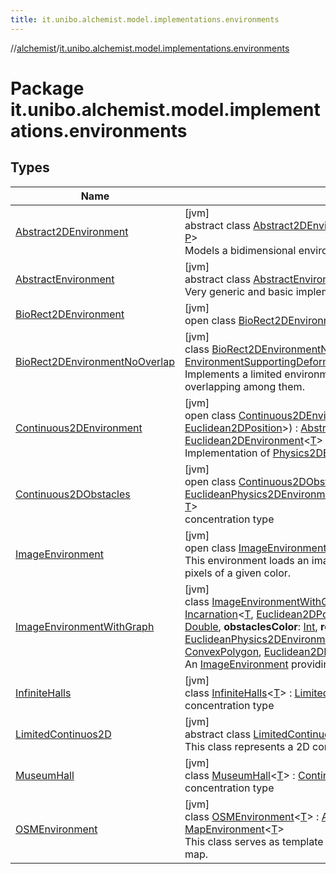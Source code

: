 ```yaml
---
title: it.unibo.alchemist.model.implementations.environments
---
```

//[alchemist](../../index.html)/[it.unibo.alchemist.model.implementations.environments](index.html)



# Package it.unibo.alchemist.model.implementations.environments



## Types


| Name | Summary |
|---|---|
| [Abstract2DEnvironment](-abstract2-d-environment/index.html) | [jvm]<br>abstract class [Abstract2DEnvironment](-abstract2-d-environment/index.html)<[T](-abstract2-d-environment/index.html), [P](-abstract2-d-environment/index.html) : [Position2D](../it.unibo.alchemist.model.interfaces/-position2-d/index.html)<[P](../it.unibo.alchemist.model.implementations.layers/-step-layer/index.html)>?> : [AbstractEnvironment](-abstract-environment/index.html)<[T](../it.unibo.alchemist.model.implementations.layers/-step-layer/index.html), [P](../it.unibo.alchemist.model.implementations.layers/-step-layer/index.html)> <br>Models a bidimensional environment. |
| [AbstractEnvironment](-abstract-environment/index.html) | [jvm]<br>abstract class [AbstractEnvironment](-abstract-environment/index.html)<[T](-abstract-environment/index.html), [P](-abstract-environment/index.html) : [Position](../it.unibo.alchemist.model.interfaces/-position/index.html)<[P](../it.unibo.alchemist.model.implementations.layers/-step-layer/index.html)>?> : [Environment](../it.unibo.alchemist.model.interfaces/-environment/index.html)<[T](../it.unibo.alchemist.model.implementations.layers/-step-layer/index.html), [P](../it.unibo.alchemist.model.implementations.layers/-step-layer/index.html)> <br>Very generic and basic implementation for an environment. |
| [BioRect2DEnvironment](-bio-rect2-d-environment/index.html) | [jvm]<br>open class [BioRect2DEnvironment](-bio-rect2-d-environment/index.html) : [LimitedContinuos2D](-limited-continuos2-d/index.html)<[Double](https://docs.oracle.com/javase/8/docs/api/java/lang/Double.html)> |
| [BioRect2DEnvironmentNoOverlap](-bio-rect2-d-environment-no-overlap/index.html) | [jvm]<br>class [BioRect2DEnvironmentNoOverlap](-bio-rect2-d-environment-no-overlap/index.html) : [BioRect2DEnvironment](-bio-rect2-d-environment/index.html), [EnvironmentSupportingDeformableCells](../it.unibo.alchemist.model.interfaces/-environment-supporting-deformable-cells/index.html)<[Euclidean2DPosition](../it.unibo.alchemist.model.implementations.positions/-euclidean2-d-position/index.html)> <br>Implements a limited environment supporting cells with a defined shape, avoiding any overlapping among them. |
| [Continuous2DEnvironment](-continuous2-d-environment/index.html) | [jvm]<br>open class [Continuous2DEnvironment](-continuous2-d-environment/index.html)<[T](-continuous2-d-environment/index.html)>(**incarnation**: [Incarnation](../it.unibo.alchemist.model.interfaces/-incarnation/index.html)<[T](-continuous2-d-environment/index.html), [Euclidean2DPosition](../it.unibo.alchemist.model.implementations.positions/-euclidean2-d-position/index.html)>) : [Abstract2DEnvironment](-abstract2-d-environment/index.html)<[T](-continuous2-d-environment/index.html), [Euclidean2DPosition](../it.unibo.alchemist.model.implementations.positions/-euclidean2-d-position/index.html)> , [Euclidean2DEnvironment](../it.unibo.alchemist.model.interfaces.environments/-euclidean2-d-environment/index.html)<[T](-continuous2-d-environment/index.html)> , [Physics2DEnvironment](../it.unibo.alchemist.model.interfaces.environments/-physics2-d-environment/index.html)<[T](-continuous2-d-environment/index.html)> <br>Implementation of [Physics2DEnvironment](../it.unibo.alchemist.model.interfaces.environments/-physics2-d-environment/index.html). |
| [Continuous2DObstacles](-continuous2-d-obstacles/index.html) | [jvm]<br>open class [Continuous2DObstacles](-continuous2-d-obstacles/index.html)<[T](-continuous2-d-obstacles/index.html)> : [LimitedContinuos2D](-limited-continuos2-d/index.html)<[T](-museum-hall/index.html)> , [EuclideanPhysics2DEnvironmentWithObstacles](../it.unibo.alchemist.model.interfaces.environments/-euclidean-physics2-d-environment-with-obstacles/index.html)<[RectObstacle2D](../it.unibo.alchemist.model.implementations.obstacles/-rect-obstacle2-d/index.html)<[Euclidean2DPosition](../it.unibo.alchemist.model.implementations.positions/-euclidean2-d-position/index.html)>, [T](-museum-hall/index.html)> <br>concentration type |
| [ImageEnvironment](-image-environment/index.html) | [jvm]<br>open class [ImageEnvironment](-image-environment/index.html)<[T](-image-environment/index.html)> : [Continuous2DObstacles](-continuous2-d-obstacles/index.html)<[T](-museum-hall/index.html)> <br>This environment loads an image from the file system, and marks as obstacles all the pixels of a given color. |
| [ImageEnvironmentWithGraph](-image-environment-with-graph/index.html) | [jvm]<br>class [ImageEnvironmentWithGraph](-image-environment-with-graph/index.html)<[T](-image-environment-with-graph/index.html)>@[JvmOverloads](https://kotlinlang.org/api/latest/jvm/stdlib/kotlin.jvm/-jvm-overloads/index.html)()constructor(**incarnation**: [Incarnation](../it.unibo.alchemist.model.interfaces/-incarnation/index.html)<[T](-image-environment-with-graph/index.html), [Euclidean2DPosition](../it.unibo.alchemist.model.implementations.positions/-euclidean2-d-position/index.html)>, **path**: [String](https://kotlinlang.org/api/latest/jvm/stdlib/kotlin/-string/index.html), **zoom**: [Double](https://kotlinlang.org/api/latest/jvm/stdlib/kotlin/-double/index.html), **dx**: [Double](https://kotlinlang.org/api/latest/jvm/stdlib/kotlin/-double/index.html), **dy**: [Double](https://kotlinlang.org/api/latest/jvm/stdlib/kotlin/-double/index.html), **obstaclesColor**: [Int](https://kotlinlang.org/api/latest/jvm/stdlib/kotlin/-int/index.html), **roomsColor**: [Int](https://kotlinlang.org/api/latest/jvm/stdlib/kotlin/-int/index.html)) : [ImageEnvironment](-image-environment/index.html)<[T](-image-environment-with-graph/index.html)> , [EuclideanPhysics2DEnvironmentWithGraph](../it.unibo.alchemist.model.interfaces.environments/-euclidean-physics2-d-environment-with-graph/index.html)<[RectObstacle2D](../it.unibo.alchemist.model.implementations.obstacles/-rect-obstacle2-d/index.html)<[Euclidean2DPosition](../it.unibo.alchemist.model.implementations.positions/-euclidean2-d-position/index.html)>, [T](-image-environment-with-graph/index.html), [ConvexPolygon](../it.unibo.alchemist.model.interfaces.geometry.euclidean2d/-convex-polygon/index.html), [Euclidean2DPassage](../it.unibo.alchemist.model.interfaces.geometry.euclidean2d.graph/-euclidean2-d-passage/index.html)> <br>An [ImageEnvironment](-image-environment/index.html) providing an [Euclidean2DNavigationGraph](../it.unibo.alchemist.model.interfaces.geometry.euclidean2d.graph/index.html#-513689941%2FClasslikes%2F-134779887). |
| [InfiniteHalls](-infinite-halls/index.html) | [jvm]<br>class [InfiniteHalls](-infinite-halls/index.html)<[T](-infinite-halls/index.html)> : [LimitedContinuos2D](-limited-continuos2-d/index.html)<[T](-museum-hall/index.html)> <br>concentration type |
| [LimitedContinuos2D](-limited-continuos2-d/index.html) | [jvm]<br>abstract class [LimitedContinuos2D](-limited-continuos2-d/index.html)<[T](-limited-continuos2-d/index.html)> : [Continuous2DEnvironment](-continuous2-d-environment/index.html)<[T](-museum-hall/index.html)> <br>This class represents a 2D continuous environment with spatial limitations. |
| [MuseumHall](-museum-hall/index.html) | [jvm]<br>class [MuseumHall](-museum-hall/index.html)<[T](-museum-hall/index.html)> : [Continuous2DEnvironment](-continuous2-d-environment/index.html)<[T](-museum-hall/index.html)> <br>concentration type |
| [OSMEnvironment](-o-s-m-environment/index.html) | [jvm]<br>class [OSMEnvironment](-o-s-m-environment/index.html)<[T](-o-s-m-environment/index.html)> : [Abstract2DEnvironment](-abstract2-d-environment/index.html)<[T](../it.unibo.alchemist.model.implementations.movestrategies.speed/-straight-line-trace-dependant-speed/index.html), [GeoPosition](../it.unibo.alchemist.model.interfaces/-geo-position/index.html)> , [MapEnvironment](../it.unibo.alchemist.model.interfaces/-map-environment/index.html)<[T](../it.unibo.alchemist.model.implementations.movestrategies.speed/-straight-line-trace-dependant-speed/index.html)> <br>This class serves as template for more specific implementations of environments using a map. |


